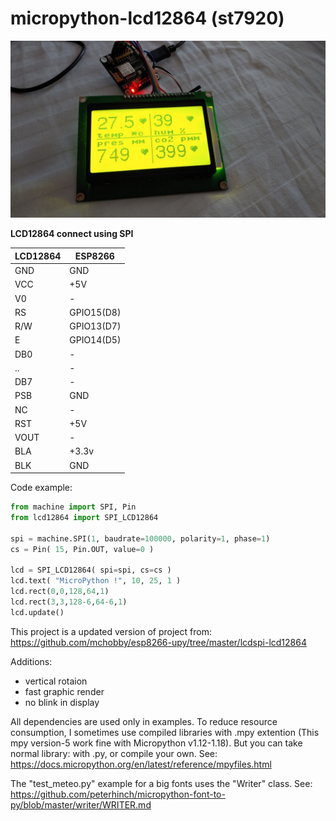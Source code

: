 # micropython-lcd12864 (st7920)

![Image](./photo/lcd12864.jpg)

**LCD12864 connect using SPI**

|LCD12864|ESP8266|
| ------ | ------ |
|GND|GND|
|VCC|+5V|
|V0|-|
|RS|GPIO15(D8)|
|R/W|GPIO13(D7)|
|E|GPIO14(D5)|
|DB0|-|
|..|-|
|DB7|-|
|PSB|GND|
|NC|-|
|RST|+5V|
|VOUT|-|
|BLA|+3.3v|
|BLK|GND|

Code example:

```python
from machine import SPI, Pin
from lcd12864 import SPI_LCD12864

spi = machine.SPI(1, baudrate=100000, polarity=1, phase=1)
cs = Pin( 15, Pin.OUT, value=0 )

lcd = SPI_LCD12864( spi=spi, cs=cs )
lcd.text( "MicroPython !", 10, 25, 1 )
lcd.rect(0,0,128,64,1)
lcd.rect(3,3,128-6,64-6,1)
lcd.update()
```
This project is a updated version of project from: https://github.com/mchobby/esp8266-upy/tree/master/lcdspi-lcd12864

Additions:
* vertical rotaion
* fast graphic render
* no blink in display

All dependencies are used only in examples. To reduce resource consumption, I sometimes use compiled libraries with .mpy extention (This mpy version-5 work fine with Micropython v1.12-1.18). But you can take normal library: with .py, or compile your own. See: https://docs.micropython.org/en/latest/reference/mpyfiles.html

The "test_meteo.py" example for a big fonts uses the "Writer" class. See: https://github.com/peterhinch/micropython-font-to-py/blob/master/writer/WRITER.md
